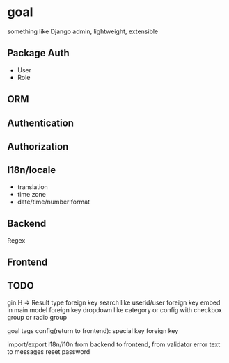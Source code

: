 # goal
something like Django admin, lightweight, extensible

## Package Auth

* User
* Role

## ORM

## Authentication

## Authorization

## I18n/locale

* translation
* time zone
* date/time/number format

## Backend

Regex

## Frontend

## TODO

gin.H => Result type
foreign key search like userid/user
foreign key embed in main model
foreign key dropdown like category or config with checkbox group or radio group

goal tags config(return to frontend): special key
foreign key

import/export
i18n/i10n from backend to frontend, from validator error text to messages
reset password
